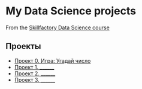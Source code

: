# My Data Science projects
From the [Skillfactory Data Science course](https://skillfactory.ru/data-scientist)

## Проекты

* [Проект 0. Игра: Угадай число](https://github.com/Antt0n77/Anton_sf_ds/tree/main/project_0)
* [Проект 1. ______](_____)
* [Проект 2. ______](_____)
* [Проект 3. ______](_____)